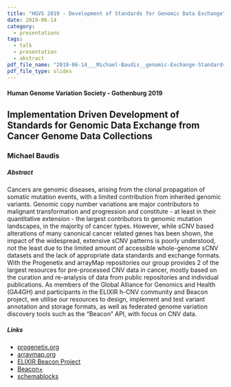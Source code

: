 ```yaml
---
title: "HGVS 2019 - Development of Standards for Genomic Data Exchange"
date: 2019-06-14
category:
  - presentations
tags:
  - talk
  - presentation
  - abstract
pdf_file_name: "2019-06-14___Michael-Baudis__genomic-Exchange-Standards-from-Cancer-Genome-Data__HGVS2019.pdf"
pdf_file_type: slides
---
```


#### Human Genome Variation Society - Gothenburg 2019
## Implementation Driven Development of Standards for Genomic Data Exchange from Cancer Genome Data Collections
### Michael Baudis

##### Abstract

Cancers are genomic diseases, arising from the clonal propagation of somatic mutation events, with a limited contribution from inherited genomic variants. Genomic copy number variations are major contributors to malignant transformation and progression and constitute - at least in their quantitative extension - the largest contributors to genomic mutation landscapes, in the majority of cancer types. However, while sCNV based alterations of many canonical cancer related genes has been shown, the impact of the widespread, extensive sCNV patterns is poorly understood, not the least due to the limited amount of accessible whole-genome sCNV datasets and the lack of appropriate data standards and exchange formats.
With the Progenetix and arrayMap repositories our group provides 2 of the largest resources for pre-processed CNV data in cancer, mostly based on the curation and re-analysis of data from public repositories and individual publications. As members of the Global Alliance for Genomics and Health (GA4GH) and participants in the ELIXIR h-CNV community and Beacon project, we utilise our resources to design, implement and test variant annotation and storage formats, as well as federated genome variation discovery tools such as the “Beacon” API, with focus on CNV data.

##### Links

* [progenetix.org](http://progenetix.org)
* [arraymap.org](http://arraymap.org)
* [ELIXIR Beacon Project](http://beacon-project.io)
* [Beacon+](http://beacon.progenetix.org)
* [schemablocks](http://schemablocks.org)



